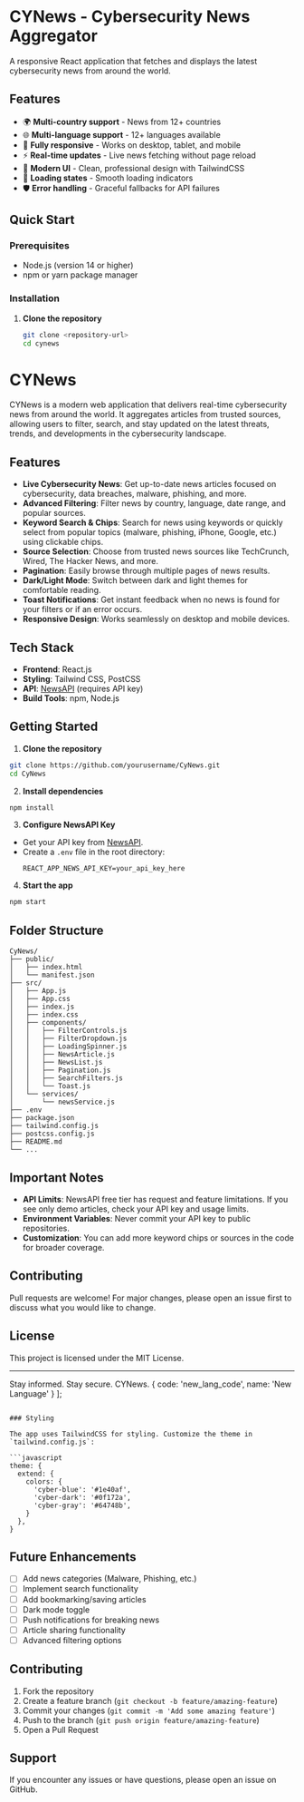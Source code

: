 # CYNews - Cybersecurity News Aggregator

A responsive React application that fetches and displays the latest cybersecurity news from around the world.

## Features

- 🌍 **Multi-country support** - News from 12+ countries
- 🌐 **Multi-language support** - 12+ languages available
- 📱 **Fully responsive** - Works on desktop, tablet, and mobile
- ⚡ **Real-time updates** - Live news fetching without page reload
- 🎨 **Modern UI** - Clean, professional design with TailwindCSS
- 🔄 **Loading states** - Smooth loading indicators
- 🛡️ **Error handling** - Graceful fallbacks for API failures

## Quick Start

### Prerequisites

- Node.js (version 14 or higher)
- npm or yarn package manager

### Installation

1. **Clone the repository**
   ```bash
   git clone <repository-url>
   cd cynews
   ```


# CYNews

CYNews is a modern web application that delivers real-time cybersecurity news from around the world. It aggregates articles from trusted sources, allowing users to filter, search, and stay updated on the latest threats, trends, and developments in the cybersecurity landscape.

## Features

- **Live Cybersecurity News**: Get up-to-date news articles focused on cybersecurity, data breaches, malware, phishing, and more.
- **Advanced Filtering**: Filter news by country, language, date range, and popular sources.
- **Keyword Search & Chips**: Search for news using keywords or quickly select from popular topics (malware, phishing, iPhone, Google, etc.) using clickable chips.
- **Source Selection**: Choose from trusted news sources like TechCrunch, Wired, The Hacker News, and more.
- **Pagination**: Easily browse through multiple pages of news results.
- **Dark/Light Mode**: Switch between dark and light themes for comfortable reading.
- **Toast Notifications**: Get instant feedback when no news is found for your filters or if an error occurs.
- **Responsive Design**: Works seamlessly on desktop and mobile devices.

## Tech Stack

- **Frontend**: React.js
- **Styling**: Tailwind CSS, PostCSS
- **API**: [NewsAPI](https://newsapi.org/) (requires API key)
- **Build Tools**: npm, Node.js

## Getting Started

1. **Clone the repository**
  ```bash
  git clone https://github.com/yourusername/CyNews.git
  cd CyNews
  ```
2. **Install dependencies**
  ```bash
  npm install
  ```
3. **Configure NewsAPI Key**
  - Get your API key from [NewsAPI](https://newsapi.org/).
  - Create a `.env` file in the root directory:
    ```
    REACT_APP_NEWS_API_KEY=your_api_key_here
    ```
4. **Start the app**
  ```bash
  npm start
  ```

## Folder Structure

```
CyNews/
├── public/
│   ├── index.html
│   └── manifest.json
├── src/
│   ├── App.js
│   ├── App.css
│   ├── index.js
│   ├── index.css
│   ├── components/
│   │   ├── FilterControls.js
│   │   ├── FilterDropdown.js
│   │   ├── LoadingSpinner.js
│   │   ├── NewsArticle.js
│   │   ├── NewsList.js
│   │   ├── Pagination.js
│   │   ├── SearchFilters.js
│   │   └── Toast.js
│   └── services/
│       └── newsService.js
├── .env
├── package.json
├── tailwind.config.js
├── postcss.config.js
├── README.md
└── ...
```

## Important Notes

- **API Limits**: NewsAPI free tier has request and feature limitations. If you see only demo articles, check your API key and usage limits.
- **Environment Variables**: Never commit your API key to public repositories.
- **Customization**: You can add more keyword chips or sources in the code for broader coverage.

## Contributing

Pull requests are welcome! For major changes, please open an issue first to discuss what you would like to change.

## License

This project is licensed under the MIT License.

---

Stay informed. Stay secure. CYNews.
  { code: 'new_lang_code', name: 'New Language' }
];
```

### Styling

The app uses TailwindCSS for styling. Customize the theme in `tailwind.config.js`:

```javascript
theme: {
  extend: {
    colors: {
      'cyber-blue': '#1e40af',
      'cyber-dark': '#0f172a',
      'cyber-gray': '#64748b',
    }
  },
}
```

## Future Enhancements

- [ ] Add news categories (Malware, Phishing, etc.)
- [ ] Implement search functionality
- [ ] Add bookmarking/saving articles
- [ ] Dark mode toggle
- [ ] Push notifications for breaking news
- [ ] Article sharing functionality
- [ ] Advanced filtering options

## Contributing

1. Fork the repository
2. Create a feature branch (`git checkout -b feature/amazing-feature`)
3. Commit your changes (`git commit -m 'Add some amazing feature'`)
4. Push to the branch (`git push origin feature/amazing-feature`)
5. Open a Pull Request

## Support

If you encounter any issues or have questions, please open an issue on GitHub.
